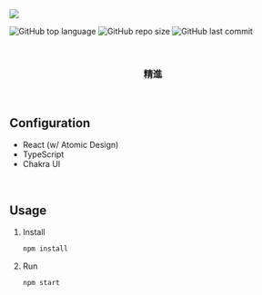 <img src="https://source.unsplash.com/random">

![GitHub top language](https://img.shields.io/github/languages/top/Ryuyxx/prac-chakra-ts?style=for-the-badge)
![GitHub repo size](https://img.shields.io/github/repo-size/Ryuyxx/prac-chakra-ts?style=for-the-badge)
![GitHub last commit](https://img.shields.io/github/last-commit/Ryuyxx/prac-chakra-ts?style=for-the-badge)

<br />

<h3 align="center">
   精進
</h3>

<br />

## Configuration

- React (w/ Atomic Design)
- TypeScript
- Chakra UI

<br />

## Usage

1. Install

   ```bash
   npm install
   ```

2. Run

   ```bash
   npm start
   ```
